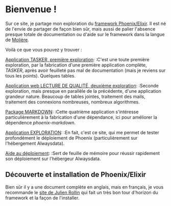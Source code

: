 # Bienvenue !

Sur ce site, je partage mon exploration du [framework Phoenix/Elixir](https://www.phoenixframework.org). Il est né de l'envie de partager de façon bien sûr, mais aussi de palier l'absence presque totale de documentation ou d'aide sur le framework dans la langue de [Molière](https://fr.wikipedia.org/wiki/Molière).

Voilà ce que vous pouvez y trouver :

[Application TASKER, première exploration](<%= ~p"/explorer/tasker" %>):
:C'est une toute première exploration, par la fabrication d'une première application complète, _TASKER_, après avoir feuilleté pas mal de documentation (mais je reviens sur tous les points). Quelques tables.

[Application web LECTURE DE QUALITÉ, deuxième exploration](<%= ~p"/explorer/ldq" %>):
:Seconde exploration, mais presque en parallèle de la précédente, d'une application grandeur nature. Beaucoup de tables jointes, traitement des mails, traitement des connexions nombreuses, nombreux algorithmes.

[Package MARKDOWN](<%= ~p"/explorer/markdown" %>):
:Cette quatrième application s'intéresse particulièrement à la fabrication d'une dépendance, ici pour améliorer la dépendence _phoenix-markdown_.

[Application EXPLORATION](<%= ~p"/explorer/exploration" %>):
:En fait, c'est ce site, qui me permet de tester profondément le déploiement de Phoenix (particulièrement sur l'hébergement Alwaysdata).

[Aide au déploiement](<%= ~p"/deploiement" %>):
:Sert de feuille de mémoire pour réussir rapidement son déploiement sur l'hébergeur Alwaysdata.

## Découverte et installation de Phoenix/Elixir

Bien sûr il y a une document complète en anglais, mais en français, je vous recommande le [site de Julien Rollin](https://www.julienrollin.com/posts/decouverte-du-langage-langage-elixir-et-du-framework-phoenix/) qui fait un très bon tour d'horizon du framework et la façon de l'installer.